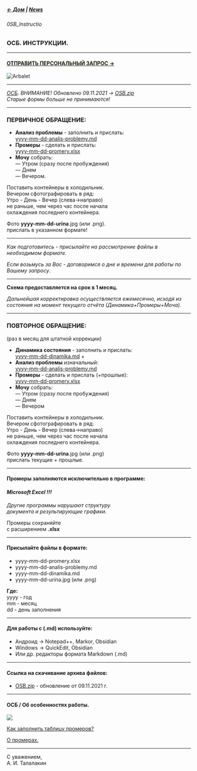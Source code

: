 ##### [← Дом](!0SB.md#osb)  | [News](News.md#news) 
###### 0SB_Instructio  
### ОСБ. ИНСТРУКЦИИ.  

***  
#### **<a href="mailto:talalakin@yandex.ru?subject=ФИО. Суть запроса? Кто направил?"><span style='background-color:#fffdf0;'>ОТПРАВИТЬ ПЕРСОНАЛЬНЫЙ ЗАПРОС →</span></a>**

![Arbalet](ArbaletEP.jpg)   

***
_[ОСБ](!0SB.md#osb). ВНИМАНИЕ! Обновлено 09.11.2021 → [OSB.zip](https://github.com/TalalakinAI/OSB/raw/master/OSB.zip)  
Старые формы больше не принимаются!_  

***  
### ПЕРВИЧНОЕ ОБРАЩЕНИЕ:  
- __Анализ проблемы__ - заполнить и прислать:  
[yyyy-mm-dd-analis-problemy.md](yyyy-mm-dd-analis-problemy.md)   
- __Промеры__ - сделать и прислать:   
[yyyy-mm-dd-promery.xlsx](https://github.com/TalalakinAI/OSB/raw/master/yyyy-mm-dd-promery.xlsx)  
- __Мочу__ собрать:  
— Утром (сразу после пробуждения)  
— Днем   
— Вечером.  

Поставить контейнеры в холодильник.  
Вечером сфотографировать в ряд:  
Утро - День - Вечер  (слева→направо)  
не раньше, чем через час после начала   
охлаждения последнего контейнера.  

Фото  __yyyy-mm-dd-urina__.jpg (или .png).  
прислать в указанном формате!  

***
*Как подготовитесь - присылайте на рассмотрение файлы в необходимом формате.*  

*Если возьмусь за Вас - договоримся о дне и времени для работы по Вашему запросу*.  

***   
__Схема предоставляется на срок в 1 месяц.__  

*Дальнейшая корректировка осуществляется  ежемесячно, исходя из состояния 
на момент текущего отчёта (Динамика+Промеры+Моча).* 
 
***  
### ПОВТОРНОЕ ОБРАЩЕНИЕ:  
(раз в месяц для штатной коррекции)  

- __Динамика состояния__ - заполнить и прислать:   
[yyyy-mm-dd-dinamika.md](yyyy-mm-dd-dinamika.md) +     
- __Анализ проблемы__ изначальный:   
[yyyy-mm-dd-analis-problemy.md](yyyy-mm-dd-analis-problemy.md)  
- __Промеры__ - сделать и прислать (+прошлые):  
[yyyy-mm-dd-promery.xlsx](https://github.com/TalalakinAI/OSB/raw/master/yyyy-mm-dd-promery.xlsx)
- __Мочу__ собрать:  
— Утром (сразу после пробуждения)  
— Днем  
— Вечером  

Поставить контейнеры в холодильник.  
Вечером сфотографировать в ряд:  
Утро - День - Вечер  (слева→направо)  
не раньше, чем через час после начала  
охлаждения последнего контейнера.  

Фото  __yyyy-mm-dd-urina__.jpg (или .png)  
прислать текущие + прошлые.  

***
#### Промеры заполняются исключительно в программе:   
#### *Microsoft Excel !!!*  

*Другие программы нарушают структуру  
документа и результирующие графики.*  

Промеры сохраняйте  
с расширением  __.xlsx__   

***
#### Присылайте файлы в формате:  
- yyyy-mm-dd-promery.xlsx  
- yyyy-mm-dd-analis-problemy.md  
- yyyy-mm-dd-dinamika.md   
- yyyy-mm-dd-urina.jpg (или .png)  

__Где:__    
yyyy - год  
mm - месяц  
dd - день заполнения   

***
#### Для работы с (.md) используйте:     
- Андроид → Notepad++, Markor, Obsidian  
- Windows → QuickEdit, Obsidian  
- Или др. редакторы формата Markdown (.md)

***
#### Ссылка на скачивание архива файлов:
- [OSB.zip](https://github.com/TalalakinAI/OSB/raw/master/OSB.zip)  - обновление от 09.11.2021 г. 

***

#### ОСБ / Об особенностях работы.   
[![](https://i.ytimg.com/vi_webp/WGZL00VWwgg/maxresdefault.webp)](https://youtu.be/WGZL00VWwgg)   

[Как заполнить таблицу промеров?](https://t.me/osbmd/298)   

[О промерах.](https://t.me/osbmd/1334)  

***   
С уважением,   
А. И. Талалакин   

